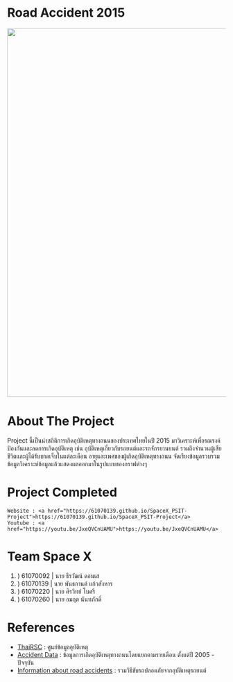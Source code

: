 # Road Accident 2015
<img src="https://i.ytimg.com/vi/8gIjcKj6IGg/maxresdefault.jpg" width="850"><br>

# About The Project
<p>Project นี้เป็นนำสถิติการเกิดอุบัติเหตุทางถนนของประเทศไทยในปี 2015 มาวิเคราะห์เพื่อรณรงค์ป้องกันและลดการเกิดอุบัติเหตุ เช่น อุบัติเหตุเกี่ยวกับรถยนต์และรถจักรยานยนต์ รวมถึงจำนวนผู้เสียชีวิตและผู้ได้รับบาดเจ็บในแต่ละเดือน อายุและเพศของผู้เกิดอุบัติเหตุทางถนน จัดเรียงข้อมูลรวบรวมข้อมูลวิเคราะห์ข้อมูลแล้วแสดงผลออกมาในรูปแบบของกราฟต่างๆ</p>

# Project Completed
    Website : <a href="https://61070139.github.io/SpaceX_PSIT-Project">https://61070139.github.io/SpaceX_PSIT-Project</a>
    Youtube : <a href="https://youtu.be/JxeQVCnUAMU">https://youtu.be/JxeQVCnUAMU</a>

# Team Space X
<ol>
    <li>) 61070092 | นาย ธีรวัฒน์ ดอนเส</li>
    <li>) 61070139 | นาย พันธกานต์ แก้วสังหาร</li>
    <li>) 61070220 | นาย ศิรวิทย์ โบศรี</li>
    <li>) 61070260 | นาย อมฤต นันทภักดิ์</li>
</ol>

# References
<ul>
    <li><a href="http://www.thairsc.com/">ThaiRSC</a> : ศูนย์ข้อมูลอุบัติเหตุ</li>
    <li><a href="https://data.go.th/DatasetDetail.aspx?id=71aa612f-adaf-4b0d-b81b-ccdfd97efeef">Accident Data</a> : ข้อมูลการเกิดอุบัติเหตุทางถนนโดยแยกตามรายเดือน ตั้งแต่ปี 2005 - ปัจจุบัน</li>
    <li><a href="https://www.frank.co.th/ประกันภัยรถยนต์/เคล็ดลับ/อุบัติเหตุรถยนต์">Information about road accidents</a> : รวมวิธีขับรถปลอดภัยจากอุบัติเหตุรถยนต์</li>
</ul>
